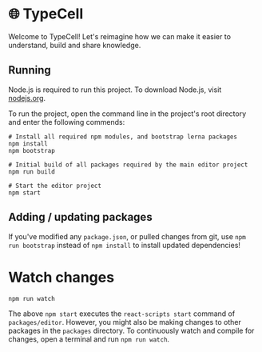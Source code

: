 # 🌐 TypeCell

Welcome to TypeCell! Let's reimagine how we can make it easier to understand, build and share knowledge.

## Running

Node.js is required to run this project. To download Node.js, visit [nodejs.org](https://nodejs.org/en/).

To run the project, open the command line in the project's root directory and enter the following commends:

    # Install all required npm modules, and bootstrap lerna packages
    npm install
    npm bootstrap

    # Initial build of all packages required by the main editor project
    npm run build

    # Start the editor project
    npm start

## Adding / updating packages

If you've modified any `package.json`, or pulled changes from git, use `npm run bootstrap` instead of `npm install` to install updated dependencies!

# Watch changes

    npm run watch

The above `npm start` executes the `react-scripts start` command of `packages/editor`. However, you might also be making changes to other packages in the `packages` directory. To continuously watch and compile for changes, open a terminal and run `npm run watch`.
